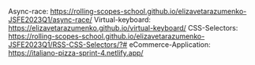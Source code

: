 Async-race: https://rolling-scopes-school.github.io/elizavetarazumenko-JSFE2023Q1/async-race/
Virtual-keyboard: https://elizavetarazumenko.github.io/virtual-keyboard/
CSS-Selectors: https://rolling-scopes-school.github.io/elizavetarazumenko-JSFE2023Q1/RSS-CSS-Selectors/?#
eCommerce-Application: https://italiano-pizza-sprint-4.netlify.app/
